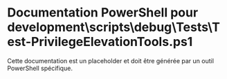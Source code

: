 # Documentation PowerShell pour development\scripts\debug\Tests\Test-PrivilegeElevationTools.ps1

Cette documentation est un placeholder et doit être générée par un outil PowerShell spécifique.
